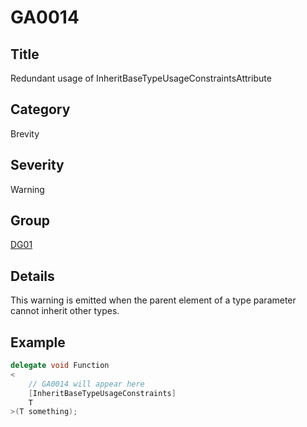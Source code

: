 # GA0014

## Title
Redundant usage of InheritBaseTypeUsageConstraintsAttribute

## Category
Brevity

## Severity
Warning

## Group
[DG01](groups/DG01.md)

## Details
This warning is emitted when the parent element of a type parameter cannot inherit other types.

## Example
```csharp
delegate void Function
<
    // GA0014 will appear here
    [InheritBaseTypeUsageConstraints]
    T
>(T something);
```
